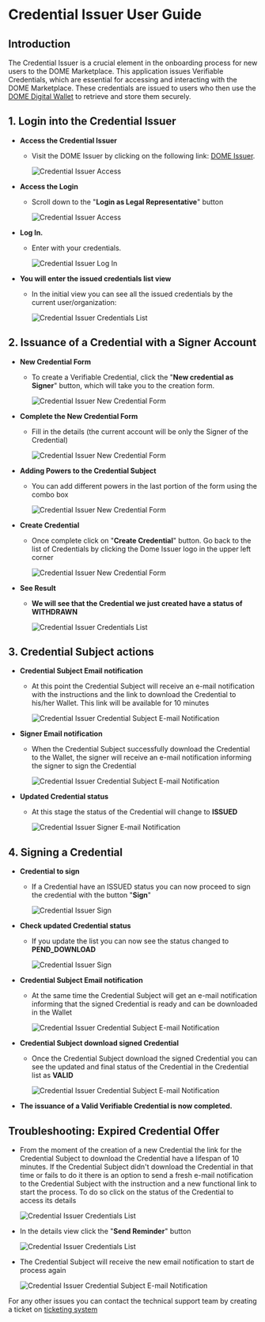 # Credential Issuer User Guide

## Introduction
The Credential Issuer is a crucial element in the onboarding process for new users to the DOME Marketplace. This application issues Verifiable Credentials, which are essential for accessing and interacting with the DOME Marketplace. These credentials are issued to users who then use the  [DOME Digital Wallet](https://wallet.dome-marketplace-prd.org/) to retrieve and store them securely.

## 1. Login into the Credential Issuer

- **Access the Credential Issuer**
    - Visit the DOME Issuer by clicking on the following link: [DOME Issuer](https://issuer.dome-marketplace-dev.org).
      
      ![Credential Issuer Access](./assets/01.png)

- **Access the Login**
    - Scroll down to the "**Login as Legal Representative**" button
      
      ![Credential Issuer Access](./assets/02.png)

- **Log In.**
  - Enter with your credentials.
      
      ![Credential Issuer Log In](./assets/03.png)

- **You will enter the issued credentials list view**
    - In the initial view you can see all the issued credentials by the current user/organization:
      
      ![Credential Issuer Credentials List](./assets/04.png)

## 2. Issuance of a Credential with a Signer Account
- **New Credential Form**
    - To create a Verifiable Credential, click the "**New credential as Signer**" button, which will take you to the creation form.
      
      ![Credential Issuer New Credential Form](./assets/05.png)

- **Complete the New Credential Form**
    - Fill in the details (the current account will be only the Signer of the Credential)
      
      ![Credential Issuer New Credential Form](./assets/06.png)

- **Adding Powers to the Credential Subject**
    - You can add different powers in the last portion of the form using the combo box
      
      ![Credential Issuer New Credential Form](./assets/07.png)

- **Create Credential**
    - Once complete click on "**Create Credential**" button. Go back to the list of Credentials by clicking the Dome Issuer logo in the upper left corner
      
      ![Credential Issuer New Credential Form](./assets/08.png)

- **See Result**
  - **We will see that the Credential we just created have a status of **WITHDRAWN****

      ![Credential Issuer Credentials List](./assets/09.png)

## 3. Credential Subject actions
- **Credential Subject Email notification**
  - At this point the Credential Subject will receive an e-mail notification with the instructions and the link to download the Credential to his/her Wallet.
  This link will be available for 10 minutes
      
      ![Credential Issuer Credential Subject E-mail Notification](./assets/10.png)
      
- **Signer Email notification**
  - When the Credential Subject successfully download the Credential to the Wallet, the signer will receive an e-mail notification informing the signer to sign the Credential
      
      ![Credential Issuer Credential Subject E-mail Notification](./assets/13.png)

- **Updated Credential status**
  - At this stage the status of the Credential will change to **ISSUED**
      
      ![Credential Issuer Signer E-mail Notification](./assets/14.png)

## 4. Signing a Credential
- **Credential to sign**
  - If a Credential have an ISSUED status you can now proceed to sign the credential with the button "**Sign**"
      
      ![Credential Issuer Sign](./assets/15.png)

- **Check updated Credential status**
  - If you update the list you can now see the status changed to **PEND_DOWNLOAD**
      
      ![Credential Issuer Sign](./assets/16.png)

- **Credential Subject Email notification**
  - At the same time the Credential Subject will get an e-mail notification informing that the signed Credential is ready and can be downloaded in the Wallet
      
      ![Credential Issuer Credential Subject E-mail Notification](./assets/17.png)

- **Credential Subject download signed Credential**
  - Once the Credential Subject download the signed Credential you can see the updated and final status of the Credential in the Credential list as **VALID**
      
      ![Credential Issuer Credential Subject E-mail Notification](./assets/18.png)

- **The issuance of a Valid Verifiable Credential is now completed.**


## Troubleshooting: Expired Credential Offer
- From the moment of the creation of a new Credential the link for the Credential Subject to download the Credential have a lifespan of 10 minutes.
If the Credential Subject didn't download the Credential in that time or fails to do it there is an option to send a fresh e-mail notification to the Credential Subject with the instruction and a new functional link to start the process.
To do so click on the status of the Credential to access its details
      
    ![Credential Issuer Credentials List](./assets/11.png)

- In the details view click the "**Send Reminder**" button
      
    ![Credential Issuer Credentials List](./assets/12.png)

- The Credential Subject will receive the new email notification to start de process again
      
    ![Credential Issuer Credential Subject E-mail Notification](./assets/10.png)

For any other issues you can contact the technical support team by creating a ticket on [ticketing system](https://ticketing.dome-marketplace-dev.org/)

